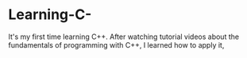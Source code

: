 # Learning-C-
It's my first time learning C++. After watching tutorial videos about the fundamentals of programming with C++, I learned how to apply it,
